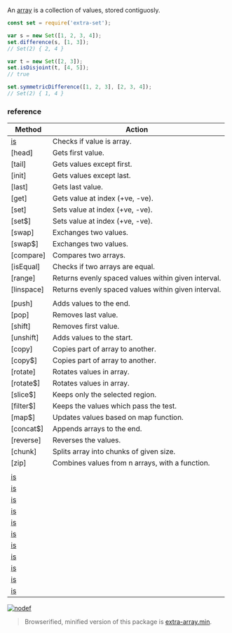 An [array] is a collection of values, stored contiguosly.

```javascript
const set = require('extra-set');

var s = new Set([1, 2, 3, 4]);
set.difference(s, [1, 3]);
// Set(2) { 2, 4 }

var t = new Set([2, 3]);
set.isDisjoint(t, [4, 5]);
// true

set.symmetricDifference([1, 2, 3], [2, 3, 4]);
// Set(2) { 1, 4 }
```

### reference

| Method                 | Action
|------------------------|-------
| [is]                   | Checks if value is array.
| [head]                 | Gets first value.
| [tail]                 | Gets values except first.
| [init]                 | Gets values except last.
| [last]                 | Gets last value.
| [get]                  | Gets value at index (+ve, -ve).
| [set]                  | Sets value at index (+ve, -ve).
| [set$]                 | Sets value at index (+ve, -ve).
| [swap]                 | Exchanges two values.
| [swap$]                | Exchanges two values.
| [compare]              | Compares two arrays.
| [isEqual]              | Checks if two arrays are equal.
| [range]                | Returns evenly spaced values within given interval.
| [linspace]             | Returns evenly spaced values within given interval.
|                        | 
| [push]                 | Adds values to the end. 
| [pop]                  | Removes last value.
| [shift]                | Removes first value.
| [unshift]              | Adds values to the start.
| [copy]                 | Copies part of array to another.
| [copy$]                | Copies part of array to another.
| [rotate]               | Rotates values in array.
| [rotate$]              | Rotates values in array.
| [slice$]               | Keeps only the selected region.
| [filter$]              | Keeps the values which pass the test.
| [map$]                 | Updates values based on map function.
| [concat$]              | Appends arrays to the end.
| [reverse]              | Reverses the values.
| [chunk]                | Splits array into chunks of given size.
| [zip]                  | Combines values from n arrays, with a function.
|                        | 
| [is]                   | 
| [is]                   | 
| [is]                   | 
| [is]                   | 
| [is]                   | 
| [is]                   | 
| [is]                   | 
| [is]                   | 
| [is]                   | 
| [is]                   | 
| [is]                   | 

[![nodef](https://merferry.glitch.me/card/extra-array.svg)](https://nodef.github.io)

> Browserified, minified version of this package is [extra-array.min].

[is]: https://github.com/nodef/extra-array/wiki/is
[array]: https://developer.mozilla.org/en-US/docs/Web/JavaScript/Reference/Global_Objects/Array
[extra-array.min]: https://www.npmjs.com/package/extra-array.min
